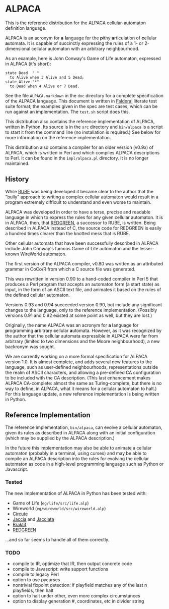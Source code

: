 ALPACA
======

This is the reference distribution for the ALPACA cellular-automaton
definition language.

ALPACA is an acronym for **a** **l**anguage for the **p**ithy
**a**rticulation of **c**ellular **a**utomata.  It is capable of
succinctly expressing the rules of a 1- or 2-dimensional cellular
automaton with an arbitrary neighbourhood.

As an example, here is John Conway's Game of Life automaton, expressed
in ALPACA (it's short):

    state Dead  " "
      to Alive when 3 Alive and 5 Dead;
    state Alive "*"
      to Dead when 4 Alive or 7 Dead.

See the file `ALPACA.markdown` in the `doc` directory for a complete
specification of the ALPACA language.  This document is written in
[Falderal][] literate test suite format; the examples given in the spec
are test cases, which can be run against an implementation.  The `test.sh`
script does this.

This distribution also contains the reference implementation of ALPACA,
written in Python.  Its source is in the `src` directory and `bin/alpaca` is
a script to start it from the command line (no installation is required.)
See below for more information on the reference implementation.

This distribution also contains a compiler for an older version (v0.9x) of
ALPACA, which is written in Perl and which compiles ALPACA descriptions
to Perl.  It can be found in the `impl/alpaca.pl` directory.  It is no longer
maintained.

[Falderal]: http://catseye.tc/node/Falderal.html

History
-------

While [RUBE](http://catseye.tc/node/RUBE.html) was being developed it became
clear to the author that the "bully" approach to writing a complex cellular
automaton would result in a program extremely difficult to understand and even
worse to maintain.

ALPACA was developed in order to have a terse, precise and readable
language in which to express the rules for any given cellular automaton.
It is in ALPACA, then, that [REDGREEN](http://catseye.tc/node/REDGEEN.html),
a successor to RUBE, is written. Being described in ALPACA instead of C,
the source code for REDGREEN is easily a hundred times clearer than the
knotted mess that is RUBE.

Other cellular automata that have been successfully described in ALPACA
include John Conway's famous Game of Life automaton and the lesser-known
WireWorld automaton.

The first version of the ALPACA compiler, v0.80 was written as an
attributed grammar in CoCo/R from which a C source file was generated.

This was rewritten in version 0.90 to a hand-coded compiler in Perl 5
that produces a Perl program that accepts an automaton form (a start
state) as input, in the form of an ASCII text file, and animates it
based on the rules of the defined cellular automaton.

Versions 0.93 and 0.94 succeeded version 0.90, but include any significant
changes to the language, only to the reference implementation.  (Possibly
versions 0.91 and 0.92 existed at some point as well, but they are lost.)

Originally, the name ALPACA was an acronym for **a** **l**anguage for
**p**rogramming **a**rbitrary **c**ellular **a**utomata.  However, as it
was recognized by the author that the cellular automata expressible in
ALPACA were far from arbitrary (limited to two dimensions and the Moore
neighbourhood), a new backronym was sought.

We are currently working on a more formal specification for ALPACA
version 1.0.  It is almost complete, and adds several new features to the
language, such as user-defined neighbourhoods, representations outside
the realm of ASCII characters, and allowing a pre-defined CA configuration
to be included with the CA description.  (This last enhancement makes ALPACA
CA-complete: almost the same as Turing-complete, but there is no way to
define, in ALPACA, what it means for a cellular automaton to halt.)
For this language update, a new reference implementation is being written
in Python.

Reference Implementation
------------------------

The reference implementation, `bin/alpaca`, can evolve a cellular automaton,
given its rules as described in ALPACA along with an initial configuration
(which may be supplied by the ALPACA description.)  

In the future this implementation may also be able to animate a cellular
automaton (probably in a terminal, using curses) and may be able to compile
an ALPACA description into the rules for evolving the cellular automaton as
code in a high-level programming language such as Python or Javascript.

### Tested ###

The new implementation of ALPACA in Python has been tested with:

*   Game of Life (`eg/life/src/life.alp`)
*   Wireworld (`eg/wireworld/src/wireworld.alp`)
*   [Circute](http://catseye.tc/node/Circute.html)
*   [Jaccia](http://catseye.tc/node/Jaccia.html) and
    [Jacciata](http://catseye.tc/node/Jacciata.html)
*   [Braktif](http://catseye.tc/node/Braktif.html)
*   [REDGREEN](http://catseye.tc/node/REDGREEN.html)

...and so far seems to handle all of them correctly.

### TODO ###

* compile to IR, optimize that IR, then output concrete code
* compile to Javascript: write support functions
* compile to legacy Perl
* option to use pycurses
* nontrivial fixpoint detection: if playfield matches any of the last n
  playfields, then halt
* option to halt under other, even more complex circumstances
* option to display generation #, coordinates, etc in divider string
